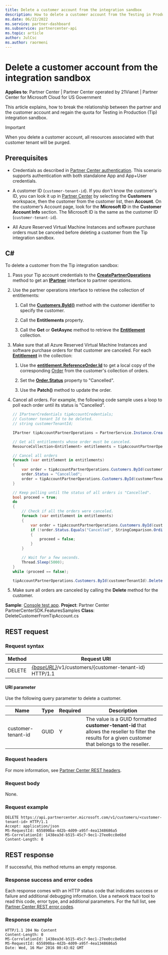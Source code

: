 ```yaml
---
title: Delete a customer account from the integration sandbox
description: How to delete a customer account from the Testing in Production (Tip) integration sandbox.
ms.date: 06/22/2022
ms.service: partner-dashboard
ms.subservice: partnercenter-api
ms.topic: article
author: JulCsc
ms.author: raormeni
---
```


# Delete a customer account from the integration sandbox

**Applies to**: Partner Center | Partner Center operated by 21Vianet |  Partner Center for Microsoft Cloud for US Government

This article explains, how to break the relationship between the partner and the customer account and regain the quota for Testing in Production (Tip) integration sandbox.

> [!IMPORTANT]
> When you delete a customer account, all resources associated with that customer tenant will be purged.

## Prerequisites

- Credentials as described in [Partner Center authentication](partner-center-authentication.md). This scenario supports authentication with both standalone App and App+User credentials.

- A customer ID (`customer-tenant-id`). If you don't know the customer's ID, you can look it up in [Partner Center](https://partner.microsoft.com/dashboard) by selecting the **Customers** workspace, then the customer from the customer list, then **Account**. On the customer’s Account page, look for the **Microsoft ID** in the **Customer Account Info** section. The Microsoft ID is the same as the customer ID  (`customer-tenant-id`).

- All Azure Reserved Virtual Machine Instances and software purchase orders must be canceled before deleting a customer from the Tip integration sandbox.

## C\#

To delete a customer from the Tip integration sandbox:

1. Pass your Tip account credentials to the [**CreatePartnerOperations**](/dotnet/api/microsoft.store.partnercenter.partnerservice.instance) method to get an [**IPartner**](/dotnet/api/microsoft.store.partnercenter.ipartner) interface to partner operations.

2. Use the partner operations interface to retrieve the collection of entitlements:

    1. Call the [**Customers.ById()**](/dotnet/api/microsoft.store.partnercenter.customers.icustomercollection.byid) method with the customer identifier to specify the customer.

    2. Call the **Entitlements** property.

    3. Call the **Get** or **GetAsync** method to retrieve the [**Entitlement**](entitlement-resources.md) collection.

3. Make sure that all Azure Reserved Virtual Machine Instances and software purchase orders for that customer are canceled. For each [**Entitlement**](entitlement-resources.md) in the collection:

    1. Use the [**entitlement.ReferenceOrder.Id**](entitlement-resources.md#referenceorder) to get a local copy of the corresponding [Order](order-resources.md#order) from the customer's collection of orders.

    2. Set the [**Order.Status**](order-resources.md#order) property to "Cancelled".

    3. Use the **Patch()** method to update the order.

4. Cancel all orders. For example, the following code sample uses a loop to poll each order until its status is "Cancelled".

    ``` csharp
    // IPartnerCredentials tipAccountCredentials;
    // Customer tenant Id to be deleted.
    // string customerTenantId;

    IPartner tipAccountPartnerOperations = PartnerService.Instance.CreatePartnerOperations(tipAccountCredentials);

    // Get all entitlements whose order must be canceled.
    ResourceCollection<Entitlement> entitlements = tipAccountPartnerOperations.Customers.ById(customerTenantId).Entitlements.Get();

    // Cancel all orders
    foreach (var entitlement in entitlements)
    {
        var order = tipAccountPartnerOperations.Customers.ById(customerTenantId).Orders.ById(entitlement.ReferenceOrder.Id).Get();
        order.Status = "Cancelled";
        order = tipAccountPartnerOperations.Customers.ById(customerTenantId).Orders.ById(order.Id).Patch(order);
    }

    // Keep polling until the status of all orders is "Cancelled".
    bool proceed = true;
    do
    {
        // Check if all the orders were canceled.
        foreach (var entitlement in entitlements)
        {
            var order = tipAccountPartnerOperations.Customers.ById(customerTenantId).Orders.ById(entitlement.ReferenceOrder.Id).Get();
            if (!order.Status.Equals("Cancelled", StringComparison.OrdinalIgnoreCase))
            {
                proceed = false;
            }
        }

        // Wait for a few seconds.
        Thread.Sleep(5000);
    }
    while (proceed == false);

    tipAccountPartnerOperations.Customers.ById(customerTenantId).Delete();
    ```

5. Make sure all orders are canceled by calling the **Delete** method for the customer.

**Sample**: [Console test app](console-test-app.md). **Project**: Partner Center PartnerCenterSDK.FeaturesSamples **Class**: DeleteCustomerFromTipAccount.cs

## REST request

### Request syntax

| Method     | Request URI                                                                            |
|------------|----------------------------------------------------------------------------------------|
| DELETE     | [*{baseURL}*](partner-center-rest-urls.md)/v1/customers/{customer-tenant-id} HTTP/1.1 |

#### URI parameter

Use the following query parameter to delete a customer.

| Name                   | Type     | Required | Description                                                                         |
|------------------------|----------|----------|-------------------------------------------------------------------------------------|
| customer-tenant-id     | GUID     | Y        | The value is a GUID formatted **customer-tenant-id** that allows the reseller to filter the results for a given customer that belongs to the reseller. |

### Request headers

For more information, see [Partner Center REST headers](headers.md).

### Request body

None.

### Request example

```http
DELETE https://api.partnercenter.microsoft.com/v1/customers/<customer-tenant-id> HTTP/1.1
Accept: application/json
MS-RequestId: 655890ba-4d2b-4d09-a95f-4ea1348686a5
MS-CorrelationId: 1438ea3d-b515-45c7-9ec1-27ee0cc8e6bd
Content-Length: 0
```

## REST response

If successful, this method returns an empty response.

### Response success and error codes

Each response comes with an HTTP status code that indicates success or failure and additional debugging information. Use a network trace tool to read this code, error type, and additional parameters. For the full list, see [Partner Center REST error codes](error-codes.md).

### Response example

```http
HTTP/1.1 204 No Content
Content-Length: 0
MS-CorrelationId: 1438ea3d-b515-45c7-9ec1-27ee0cc8e6bd
MS-RequestId: 655890ba-4d2b-4d09-a95f-4ea1348686a5
Date: Wed, 16 Mar 2016 00:43:02 GMT
```
